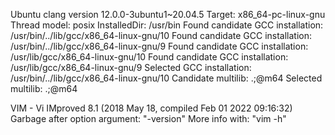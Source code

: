 Ubuntu clang version 12.0.0-3ubuntu1~20.04.5
Target: x86_64-pc-linux-gnu
Thread model: posix
InstalledDir: /usr/bin
Found candidate GCC installation: /usr/bin/../lib/gcc/x86_64-linux-gnu/10
Found candidate GCC installation: /usr/bin/../lib/gcc/x86_64-linux-gnu/9
Found candidate GCC installation: /usr/lib/gcc/x86_64-linux-gnu/10
Found candidate GCC installation: /usr/lib/gcc/x86_64-linux-gnu/9
Selected GCC installation: /usr/bin/../lib/gcc/x86_64-linux-gnu/10
Candidate multilib: .;@m64
Selected multilib: .;@m64


VIM - Vi IMproved 8.1 (2018 May 18, compiled Feb 01 2022 09:16:32)
Garbage after option argument: "-version"
More info with: "vim -h"
